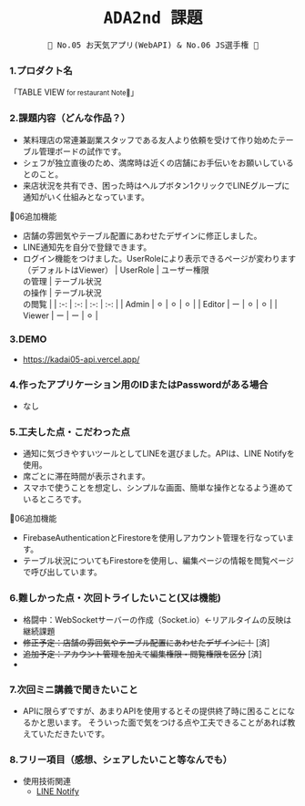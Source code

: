 <div align="center">
<samp>

# ADA2nd 課題

💜  No.05 お天気アプリ(WebAPI) & No.06 JS選手権  💜

</samp>
</div>



### 1.プロダクト名

「TABLE VIEW <small>for restaurant Note🍷</small>」

### 2.課題内容（どんな作品？）

- 某料理店の常連兼副業スタッフである友人より依頼を受けて作り始めたテーブル管理ボードの試作です。
- シェフが独立直後のため、満席時は近くの店舗にお手伝いをお願いしているとのこと。
- 来店状況を共有でき、困った時はヘルプボタン1クリックでLINEグループに通知がいく仕組みとなっています。

🍷06追加機能
- 店舗の雰囲気やテーブル配置にあわせたデザインに修正しました。
- LINE通知先を自分で登録できます。
- ログイン機能をつけました。UserRoleにより表示できるページが変わります（デフォルトはViewer）
| UserRole |  ユーザー権限<br>の管理 | テーブル状況<br>の操作 | テーブル状況<br>の閲覧 |
| :-: | :-: | :-: | :-: |
| Admin | ⚪︎ | ⚪︎ | ⚪︎ |
| Editor | ー | ⚪︎ | ⚪︎ |
| Viewer | ー | ー | ⚪︎ |

### 3.DEMO

- https://kadai05-api.vercel.app/

### 4.作ったアプリケーション用のIDまたはPasswordがある場合

- なし

### 5.工夫した点・こだわった点

- 通知に気づきやすいツールとしてLINEを選びました。APIは、LINE Notifyを使用。
- 席ごとに滞在時間が表示されます。
- スマホで使うことを想定し、シンプルな画面、簡単な操作となるよう進めているところです。

🍷06追加機能
- FirebaseAuthenticationとFirestoreを使用しアカウント管理を行なっています。
- テーブル状況についてもFirestoreを使用し、編集ページの情報を閲覧ページで呼び出しています。

### 6.難しかった点・次回トライしたいこと(又は機能)

- 格闘中：WebSocketサーバーの作成（Socket.io）←リアルタイムの反映は継続課題
- ~~修正予定：店舗の雰囲気やテーブル配置にあわせたデザインに！~~ [済]
- ~~追加予定：アカウント管理を加えて編集権限・閲覧権限を区分~~ [済]
- 

### 7.次回ミニ講義で聞きたいこと

- APIに限らずですが、あまりAPIを使用するとその提供終了時に困ることになるかと思います。
  そういった面で気をつける点や工夫できることがあれば教えていただきたいです。

### 8.フリー項目（感想、シェアしたいこと等なんでも）

- 使用技術関連
  - [LINE Notify](https://notify-bot.line.me/ja/) 
